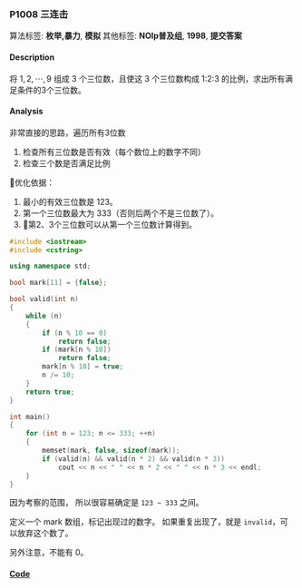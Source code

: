 
### P1008 三连击

算法标签: **枚举,暴力**, **模拟**
其他标签: **NOIp普及组**, **1998**, **提交答案**

#### Description

将 $1,2, \cdots ,9$ 组成 3 个三位数，且使这 3 个三位数构成  1:2:3 的比例，求出所有满足条件的3个三位数。

#### Analysis

非常直接的思路，遍历所有3位数

1. 检查所有三位数是否有效（每个数位上的数字不同）
2. 检查三个数是否满足比例

优化依据：

1. 最小的有效三位数是 123。
2. 第一个三位数最大为 333（否则后两个不是三位数了）。
3. 第2、3个三位数可以从第一个三位数计算得到。

```cpp
#include <iostream>
#include <cstring>

using namespace std;

bool mark[11] = {false};

bool valid(int n)
{
    while (n)
    {
        if (n % 10 == 0)
            return false;
        if (mark[n % 10])
            return false;
        mark[n % 10] = true;
        n /= 10;
    }
    return true;
}

int main()
{
    for (int n = 123; n <= 333; ++n)
    {
        memset(mark, false, sizeof(mark));
        if (valid(n) && valid(n * 2) && valid(n * 3))
            cout << n << " " << n * 2 << " " << n * 3 << endl;
    }
}
```

因为考察的范围， 所以很容易确定是 `123 ~ 333` 之间。

定义一个 mark 数组，标记出现过的数字。 如果重复出现了，就是 `invalid`，可以放弃这个数了。

另外注意，不能有 0。

#### [Code](../../cpp/10/p1008.cpp)
